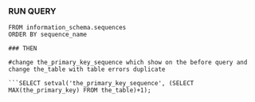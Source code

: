 ### RUN QUERY

```SELECT sequence_schema, sequence_name 
FROM information_schema.sequences 
ORDER BY sequence_name

### THEN

#change the_primary_key_sequence which show on the before query and change the_table with table errors duplicate

```SELECT setval('the_primary_key_sequence', (SELECT MAX(the_primary_key) FROM the_table)+1);


